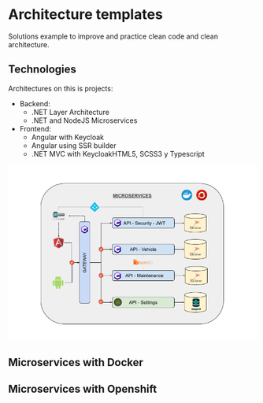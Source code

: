 # Architecture templates
Solutions example to improve and practice clean code and clean architecture.

## Technologies
Architectures on this is projects:
* Backend:
    * .NET Layer Architecture
    * .NET and NodeJS Microservices
* Frontend:
    * Angular with Keycloak
    * Angular using SSR builder
    * .NET MVC with KeycloakHTML5, SCSS3 y Typescript

![Microservice-architecture](./Utils/images/Microservices-Architecture.png)

## Microservices with Docker


## Microservices with Openshift